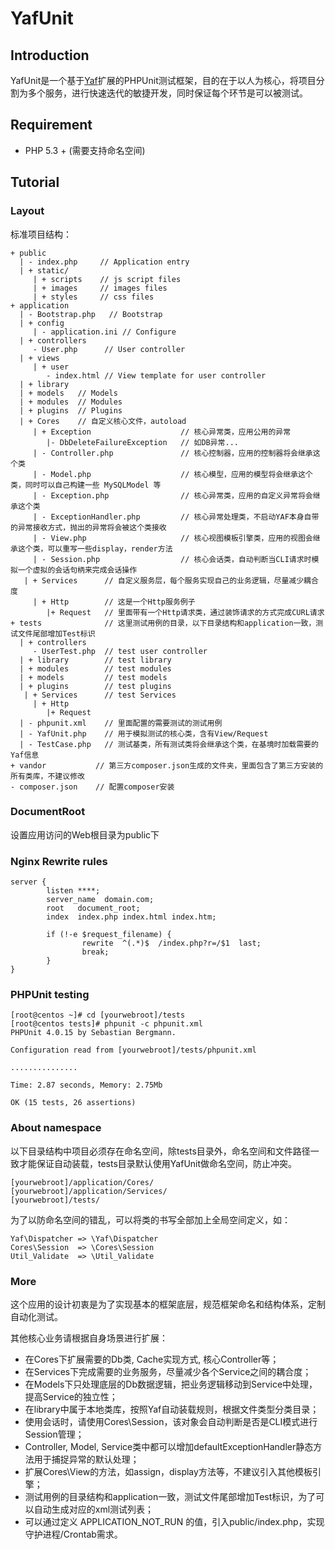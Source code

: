 # YafUnit

## Introduction

YafUnit是一个基于[Yaf](https://github.com/laruence/php-yaf)扩展的PHPUnit测试框架，目的在于以人为核心，将项目分割为多个服务，进行快速迭代的敏捷开发，同时保证每个环节是可以被测试。

## Requirement
- PHP 5.3 + (需要支持命名空间)

## Tutorial

### Layout
标准项目结构：

```
+ public
  | - index.php     // Application entry
  | + static/
     | + scripts    // js script files
     | + images     // images files
     | + styles     // css files
+ application
  | - Bootstrap.php   // Bootstrap
  | + config 
     | - application.ini // Configure 
  | + controllers
     - User.php      // User controller
  | + views
     | + user
        - index.html // View template for user controller
  | + library
  | + models   // Models
  | + modules  // Modules
  | + plugins  // Plugins
  | + Cores    // 自定义核心文件，autoload
     | + Exception                    // 核心异常类，应用公用的异常
        |- DbDeleteFailureException   // 如DB异常...
     | - Controller.php               // 核心控制器，应用的控制器将会继承这个类
     | - Model.php                    // 核心模型，应用的模型将会继承这个类，同时可以自己构建一些 MySQLModel 等
     | - Exception.php                // 核心异常类，应用的自定义异常将会继承这个类
     | - ExceptionHandler.php         // 核心异常处理类，不启动YAF本身自带的异常接收方式，抛出的异常将会被这个类接收
     | - View.php                     // 核心视图模板引擎类，应用的视图会继承这个类，可以重写一些display，render方法
     | - Session.php                  // 核心会话类，自动判断当CLI请求时模拟一个虚拟的会话句柄来完成会话操作
   | + Services      // 自定义服务层，每个服务实现自己的业务逻辑，尽量减少耦合度
     | + Http        // 这是一个Http服务例子
        |+ Request   // 里面带有一个Http请求类，通过装饰请求的方式完成CURL请求
+ tests              // 这里测试用例的目录，以下目录结构和application一致，测试文件尾部增加Test标识
  | + controllers
     - UserTest.php  // test user controller
  | + library        // test library
  | + modules        // test modules
  | + models         // test models
  | + plugins        // test plugins
   | + Services      // test Services
     | + Http
        |+ Request
  | - phpunit.xml    // 里面配置的需要测试的测试用例
  | - YafUnit.php    // 用于模拟测试的核心类，含有View/Request
  | - TestCase.php   // 测试基类，所有测试类将会继承这个类，在基境时加载需要的Yaf信息
+ vandor           // 第三方composer.json生成的文件夹，里面包含了第三方安装的所有类库，不建议修改
- composer.json    // 配置composer安装
```

### DocumentRoot
设置应用访问的Web根目录为public下

### Nginx Rewrite rules
```
server {
        listen ****;
        server_name  domain.com;
        root   document_root;
        index  index.php index.html index.htm;

        if (!-e $request_filename) {
                rewrite  ^(.*)$  /index.php?r=/$1  last;
                break;
        }
}
```

### PHPUnit testing
```
[root@centos ~]# cd [yourwebroot]/tests
[root@centos tests]# phpunit -c phpunit.xml
PHPUnit 4.0.15 by Sebastian Bergmann.

Configuration read from [yourwebroot]/tests/phpunit.xml

...............

Time: 2.87 seconds, Memory: 2.75Mb

OK (15 tests, 26 assertions)
```

### About namespace
以下目录结构中项目必须存在命名空间，除tests目录外，命名空间和文件路径一致才能保证自动装载，tests目录默认使用YafUnit做命名空间，防止冲突。
```
[yourwebroot]/application/Cores/
[yourwebroot]/application/Services/
[yourwebroot]/tests/
```

为了以防命名空间的错乱，可以将类的书写全部加上全局空间定义，如：
```
Yaf\Dispatcher => \Yaf\Dispatcher
Cores\Session  => \Cores\Session
Util_Validate  => \Util_Validate
```

### More
这个应用的设计初衷是为了实现基本的框架底层，规范框架命名和结构体系，定制自动化测试。

其他核心业务请根据自身场景进行扩展：
- 在Cores下扩展需要的Db类, Cache实现方式, 核心Controller等；
- 在Services下完成需要的业务服务，尽量减少各个Service之间的耦合度；
- 在Models下只处理底层的Db数据逻辑，把业务逻辑移动到Service中处理，提高Service的独立性；
- 在library中属于本地类库，按照Yaf自动装载规则，根据文件类型分类目录；
- 使用会话时，请使用Cores\Session，该对象会自动判断是否是CLI模式进行Session管理；
- Controller, Model, Service类中都可以增加defaultExceptionHandler静态方法用于捕捉异常的默认处理；
- 扩展Cores\View的方法，如assign，display方法等，不建议引入其他模板引擎；
- 测试用例的目录结构和application一致，测试文件尾部增加Test标识，为了可以自动生成对应的xml测试列表；
- 可以通过定义 APPLICATION_NOT_RUN 的值，引入public/index.php，实现守护进程/Crontab需求。